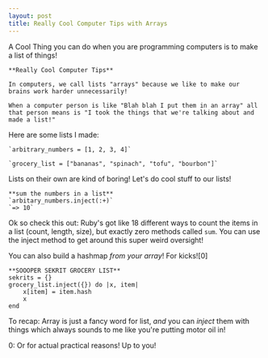 ```yaml
---
layout: post
title: Really Cool Computer Tips with Arrays
---
```



A Cool Thing you can do when you are programming computers is to make a list of things!

	**Really Cool Computer Tips**

	In computers, we call lists "arrays" because we like to make our brains work harder unnecessarily!

	When a computer person is like "Blah blah I put them in an array" all that person means is "I took the things that we're talking about and made a list!"

Here are some lists I made:

	`arbitrary_numbers = [1, 2, 3, 4]`

	`grocery_list = ["bananas", "spinach", "tofu", "bourbon"]`

Lists on their own are kind of boring! Let's do cool stuff to our lists!

	**sum the numbers in a list**
	`arbitary_numbers.inject(:+)`
	`=> 10`

Ok so check this out: Ruby's got like 18 different ways to count the items in a list (count, length, size), but exactly zero methods called `sum`. You can use the inject method to get around this super weird oversight!

You can also build a hashmap _from your array_! For kicks![0]

	**SOOOPER SEKRIT GROCERY LIST**
	sekrits = {}
	grocery_list.inject({}) do |x, item|
		x[item] = item.hash
		x
	end

To recap: Array is just a fancy word for list, _and_ you can *inject* them with things which always sounds to me like you're putting motor oil in!


0: Or for actual practical reasons! Up to you!

